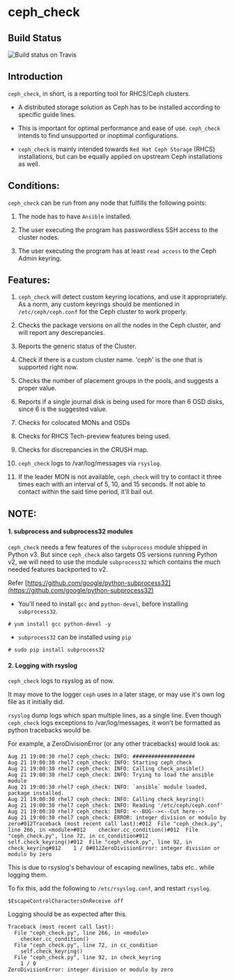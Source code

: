 # ceph_check

## Build Status

![Build status on Travis](https://img.shields.io/travis/arvimal/ceph_check.svg)

## Introduction

`ceph_check`, in short, is a reporting tool for RHCS/Ceph clusters.

* A distributed storage solution as Ceph has to be installed according to specific guide lines.

* This is important for optimal performance and ease of use. `ceph_check` intends to find unsupported or inoptimal configurations.

* `ceph_check` is mainly intended towards `Red Hat Ceph Storage` (RHCS) installations, but can be equally applied on upstream Ceph installations as well.

## Conditions:

`ceph_check` can be run from any node that fulfills the following points:

1. The node has to have `Ansible` installed.

2. The user executing the program has passwordless SSH access to the cluster nodes.

3. The user executing the program has at least `read access` to the Ceph Admin keyring.

## Features:

1. `ceph_check` will detect custom keyring locations, and use it appropriately. As a norm, any custom keyrings should be mentioned in `/etc/ceph/ceph.conf` for the Ceph cluster to work properly.

2. Checks the package versions on all the nodes in the Ceph cluster, and will report any descrepancies.

3. Reports the generic status of the Cluster.

4. Check if there is a custom cluster name. 'ceph' is the one that is supported right now.

5. Checks the number of placement groups in the pools, and suggests a proper value.

6. Reports if a single journal disk is being used for more than 6 OSD disks, since 6 is the suggested value.

7. Checks for colocated MONs and OSDs

8. Checks for RHCS Tech-preview features being used.

9. Checks for discrepancies in the CRUSH map.

10. `ceph_check` logs to /var/log/messages via `rsyslog`.

11. If the leader MON is not available, `ceph_check` will try to contact it three times each with an interval of 5, 10, and 15 seconds. If not able to contact within the said time period, it'll bail out.

## NOTE:

#### 1. subprocess and subprocess32 modules

`ceph_check` needs a few features of the `subprocess` module shipped in Python v3. But since `ceph_check` also targets OS versions running Python v2, we will need to use the module `subprocess32` which contains the much needed features backported to v2.

Refer [https://github.com/google/python-subprocess32](https://github.com/google/python-subprocess32)

* You'll need to install `gcc` and `python-devel`, before installing `subprocess32`.

~~~
# yum install gcc python-devel -y
~~~

* `subprocess32` can be installed using `pip`

~~~
# sudo pip install subprocess32
~~~

#### 2. Logging with rsyslog

`ceph_check` logs to rsyslog as of now.

It may move to the logger `ceph` uses in a later stage, or may use it's own log file as it initially did.

`rsyslog` dump logs which span multiple lines, as a single line. Even though `ceph_check` logs exceptions to /var/log/messages, it won't be formatted as python tracebacks would be.

For example, a ZeroDivisionError (or any other tracebacks) would look as:

~~~
Aug 21 19:00:30 rhel7 ceph_check: INFO: ####################
Aug 21 19:00:30 rhel7 ceph_check: INFO: Starting ceph_check
Aug 21 19:00:30 rhel7 ceph_check: INFO: Calling check_ansible()
Aug 21 19:00:30 rhel7 ceph_check: INFO: Trying to load the ansible module
Aug 21 19:00:30 rhel7 ceph_check: INFO: `ansible` module loaded, package installed.
Aug 21 19:00:30 rhel7 ceph_check: INFO: Calling check_keyring()
Aug 21 19:00:30 rhel7 ceph_check: INFO: Reading '/etc/ceph/ceph.conf'
Aug 21 19:00:30 rhel7 ceph_check: INFO: <--BUG--><--Cut here-->
Aug 21 19:00:30 rhel7 ceph_check: ERROR: integer division or modulo by zero#012Traceback (most recent call last):#012  File "ceph_check.py", line 266, in <module>#012    checker.cc_condition()#012  File "ceph_check.py", line 72, in cc_condition#012    self.check_keyring()#012  File "ceph_check.py", line 92, in check_keyring#012    1 / 0#012ZeroDivisionError: integer division or modulo by zero
~~~

This is due to rsyslog's behaviour of escaping newlines, tabs etc.. while logging them.

To fix this, add the following to `/etc/rsyslog.conf`, and restart `rsyslog`.

~~~
$EscapeControlCharactersOnReceive off
~~~

Logging should be as expected after this.

~~~
Traceback (most recent call last):
  File "ceph_check.py", line 266, in <module>
    checker.cc_condition()
  File "ceph_check.py", line 72, in cc_condition
    self.check_keyring()
  File "ceph_check.py", line 92, in check_keyring
    1 / 0
ZeroDivisionError: integer division or modulo by zero
~~~


